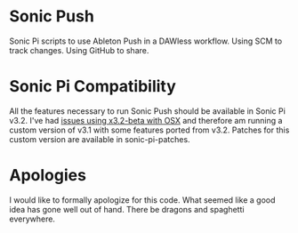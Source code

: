 # Sonic Push

Sonic Pi scripts to use Ableton Push in a DAWless workflow. Using SCM to track changes. Using GitHub to share.

# Sonic Pi Compatibility

All the features necessary to run Sonic Push should be available in Sonic Pi v3.2. I've had [issues using
x3.2-beta with OSX](https://github.com/samaaron/sonic-pi/issues/2101) and therefore am running a custom version
of v3.1 with some features ported from v3.2. Patches for this custom version are available in sonic-pi-patches.

# Apologies

I would like to formally apologize for this code. What seemed like a good idea has gone well out of hand.
There be dragons and spaghetti everywhere.
